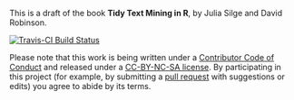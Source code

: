 This is a draft of the book **Tidy Text Mining in R**, by Julia Silge and David Robinson.

[![Travis-CI Build Status](https://travis-ci.org/dgrtwo/tidy-text-mining.svg?branch=master)](https://travis-ci.org/dgrtwo/tidy-text-mining)

Please note that this work is being written under a [Contributor Code of Conduct](CONDUCT.md) and released under a [CC-BY-NC-SA license](https://creativecommons.org/licenses/by-nc-sa/3.0/us/). By participating in this project (for example, by submitting a [pull request](https://github.com/dgrtwo/tidy-text-mining/issues) with suggestions or edits) you agree to abide by its terms.
